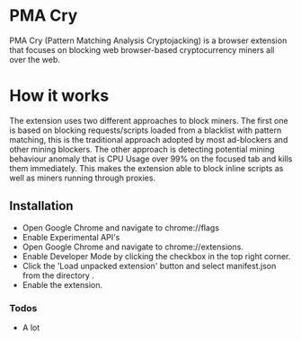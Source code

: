 # PMA Cry


PMA Cry  (Pattern Matching Analysis Cryptojacking) is a browser extension that focuses on blocking web browser-based cryptocurrency miners all over the web.


# How it works
The extension uses two different approaches to block miners. The first one is based on blocking requests/scripts loaded from a blacklist with pattern matching, this is the traditional approach adopted by most ad-blockers and other mining blockers. The other approach is detecting potential mining behaviour anomaly that is CPU Usage over 99% on the focused tab and kills them immediately. This makes the extension able to block inline scripts as well as miners running through proxies.

## Installation

* Open Google Chrome and navigate to chrome://flags
* Enable Experimental API's
* Open Google Chrome and navigate to chrome://extensions.
* Enable Developer Mode by clicking the checkbox in the top right corner.
* Click the 'Load unpacked extension' button and select manifest.json from the directory .
* Enable the extension.

### Todos

 - A lot


